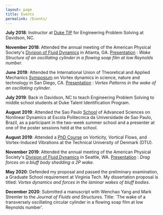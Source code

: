 ```yaml
---
layout: page
title: Events
permalink: /Events/
---
```


**July 2018**: Instructor at [Duke TIP](https://tip.duke.edu) for Engineering Problem Solving at Davidson, NC.

**November 2018**: Attended the annual meeting of the American Physical Society's [Division of Fluid Dynamics](https://www.aps.org/units/dfd/) in Atlanta, GA. [Presentation](https://meetings.aps.org/Meeting/DFD18/Session/M16.1) : _Wake Structure of an oscillating cylinder in a flowing soap film at low Reynolds number_.

**June 2019**: Attended the International Union of Theoretical and Applied Mechanics [Symposium](https://iutam2019.eng.ucsd.edu/) on Vortex dynamics in science, nature and technology in San Diego, CA. [Presentation](https://drive.google.com/file/d/1fMubzmWWRl5RkEdGKEX2yegpoHEUYuc1/view) : _Vortex Patterns in the wake of an oscillating cylinder_. 

**July 2019**: Back in Davidson, NC to teach Engineering Problem Solving to middle school students at Duke Talent Identification Program.

**August 2019**: Attended the Sao Paulo [School](http://usp.br/spnl/) of Advanced Sciences on Nonlinear Dynamics at Escola Politecnica da Universidade de Sao Paulo, Brazil, as a participant in the two-week summer school and a presenter at one of the poster sessions held at the school.

**August 2019**: Attended a [PhD Course](http://vortex.compute.dtu.dk/index.html) on Vorticity, Vortical Flows, and Vortex-Induced Vibrations at the Technical University of Denmark (DTU).

**November 2019**: Attended the annual meeting of the American Physical Society's [Division of Fluid Dynamics](https://www.aps.org/units/dfd/) in Seattle, WA. [Presentation](https://meetings.aps.org/Meeting/DFD19/Session/C12.1) : _Drag forces on a bluff body shedding a 2P wake_.

**May 2020**: Defended my proposal and passed the preliminary examination, a Graduate School requirement at Virginia Tech. My dissertation proposal is titled: _Vortex dynamics and forces in the laminar wakes of bluff bodies_.

**December 2020**: Submitted a manuscript with Wenchao Yang and Mark Stremler to the _Journal of Fluids and Structures_. Title: `The wake of a transversely oscillating circular cylinder in a flowing soap film at low Reynolds number'.


